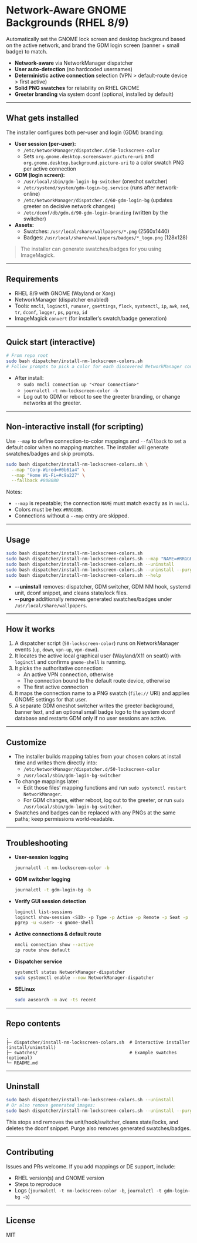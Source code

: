 # Network-Aware GNOME Backgrounds (RHEL 8/9)

Automatically set the GNOME lock screen and desktop background based on the active network, and brand the GDM login screen (banner + small badge) to match.

- **Network-aware** via NetworkManager dispatcher
- **User auto-detection** (no hardcoded usernames)
- **Deterministic active connection** selection (VPN > default-route device > first active)
- **Solid PNG swatches** for reliability on RHEL GNOME
- **Greeter branding** via system dconf (optional, installed by default)

---

## What gets installed

The installer configures both per-user and login (GDM) branding:

- **User session (per-user):**
  - `/etc/NetworkManager/dispatcher.d/50-lockscreen-color`
  - Sets `org.gnome.desktop.screensaver.picture-uri` and `org.gnome.desktop.background.picture-uri` to a color swatch PNG per active connection
- **GDM (login screen):**
  - `/usr/local/sbin/gdm-login-bg-switcher` (oneshot switcher)
  - `/etc/systemd/system/gdm-login-bg.service` (runs after network-online)
  - `/etc/NetworkManager/dispatcher.d/60-gdm-login-bg` (updates greeter on decisive network changes)
  - `/etc/dconf/db/gdm.d/90-gdm-login-branding` (written by the switcher)
- **Assets:**
  - Swatches: `/usr/local/share/wallpapers/*.png` (2560x1440)
  - Badges: `/usr/local/share/wallpapers/badges/*_logo.png` (128x128)

> The installer can generate swatches/badges for you using ImageMagick.

---

## Requirements

- RHEL 8/9 with GNOME (Wayland or Xorg)
- NetworkManager (dispatcher enabled)
- Tools: `nmcli`, `loginctl`, `runuser`, `gsettings`, `flock`, `systemctl`, `ip`, `awk`, `sed`, `tr`, `dconf`, `logger`, `ps`, `pgrep`, `id`
- ImageMagick `convert` (for installer’s swatch/badge generation)

---

## Quick start (interactive)

```bash
# From repo root
sudo bash dispatcher/install-nm-lockscreen-colors.sh
# Follow prompts to pick a color for each discovered NetworkManager connection
```

- After install:
  - `sudo nmcli connection up "<Your Connection>"`
  - `journalctl -t nm-lockscreen-color -b`
  - Log out to GDM or reboot to see the greeter branding, or change networks at the greeter.

---

## Non-interactive install (for scripting)

Use `--map` to define connection-to-color mappings and `--fallback` to set a default color when no mapping matches. The installer will generate swatches/badges and skip prompts.

```bash
sudo bash dispatcher/install-nm-lockscreen-colors.sh \
  --map "Corp-Wired=#0b61a4" \
  --map "Home Wi-Fi=#c9a227" \
  --fallback #808080
```

Notes:
- `--map` is repeatable; the connection `NAME` must match exactly as in `nmcli`.
- Colors must be hex `#RRGGBB`.
- Connections without a `--map` entry are skipped.

---

## Usage

```bash
sudo bash dispatcher/install-nm-lockscreen-colors.sh                                  # interactive install
sudo bash dispatcher/install-nm-lockscreen-colors.sh --map "NAME=#RRGGBB" [--map ...] [--fallback #RRGGBB]
sudo bash dispatcher/install-nm-lockscreen-colors.sh --uninstall                      # uninstall
sudo bash dispatcher/install-nm-lockscreen-colors.sh --uninstall --purge              # uninstall + remove generated swatches/badges
sudo bash dispatcher/install-nm-lockscreen-colors.sh --help                           # help
```

- **--uninstall** removes: dispatcher, GDM switcher, GDM NM hook, systemd unit, dconf snippet, and cleans state/lock files.
- **--purge** additionally removes generated swatches/badges under `/usr/local/share/wallpapers`.

---

## How it works

1. A dispatcher script (`50-lockscreen-color`) runs on NetworkManager events (`up`, `down`, `vpn-up`, `vpn-down`).
2. It locates the active local graphical user (Wayland/X11 on seat0) with `loginctl` and confirms `gnome-shell` is running.
3. It picks the authoritative connection:
   - An active VPN connection, otherwise
   - The connection bound to the default route device, otherwise
   - The first active connection
4. It maps the connection name to a PNG swatch (`file://` URI) and applies GNOME settings for that user.
5. A separate GDM oneshot switcher writes the greeter background, banner text, and an optional small badge logo to the system dconf database and restarts GDM only if no user sessions are active.

---

## Customize

- The installer builds mapping tables from your chosen colors at install time and writes them directly into:
  - `/etc/NetworkManager/dispatcher.d/50-lockscreen-color`
  - `/usr/local/sbin/gdm-login-bg-switcher`
- To change mappings later:
  - Edit those files’ mapping functions and run `sudo systemctl restart NetworkManager`.
  - For GDM changes, either reboot, log out to the greeter, or run `sudo /usr/local/sbin/gdm-login-bg-switcher`.
- Swatches and badges can be replaced with any PNGs at the same paths; keep permissions world-readable.

---

## Troubleshooting

- **User-session logging**
  ```bash
  journalctl -t nm-lockscreen-color -b
  ```
- **GDM switcher logging**
  ```bash
  journalctl -t gdm-login-bg -b
  ```
- **Verify GUI session detection**
  ```bash
  loginctl list-sessions
  loginctl show-session <SID> -p Type -p Active -p Remote -p Seat -p Name
  pgrep -u <user> -x gnome-shell
  ```
- **Active connections & default route**
  ```bash
  nmcli connection show --active
  ip route show default
  ```
- **Dispatcher service**
  ```bash
  systemctl status NetworkManager-dispatcher
  sudo systemctl enable --now NetworkManager-dispatcher
  ```
- **SELinux**
  ```bash
  sudo ausearch -m avc -ts recent
  ```

---

## Repo contents

```
.
├─ dispatcher/install-nm-lockscreen-colors.sh  # Interactive installer (install/uninstall)
├─ swatches/                                   # Example swatches (optional)
└─ README.md
```

---

## Uninstall

```bash
sudo bash dispatcher/install-nm-lockscreen-colors.sh --uninstall
# Or also remove generated images:
sudo bash dispatcher/install-nm-lockscreen-colors.sh --uninstall --purge
```

This stops and removes the unit/hook/switcher, cleans state/locks, and deletes the dconf snippet. Purge also removes generated swatches/badges.

---

## Contributing

Issues and PRs welcome. If you add mappings or DE support, include:
- RHEL version(s) and GNOME version
- Steps to reproduce
- Logs (`journalctl -t nm-lockscreen-color -b`, `journalctl -t gdm-login-bg -b`)

---

## License

MIT
